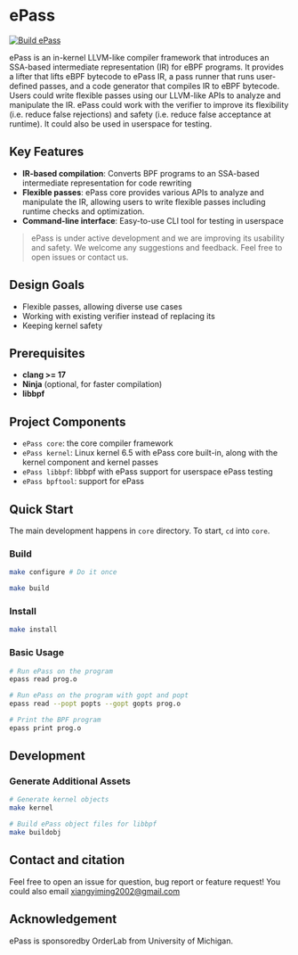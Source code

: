 # ePass

[![Build ePass](https://github.com/OrderLab/ePass/actions/workflows/build.yml/badge.svg)](https://github.com/OrderLab/ePass/actions/workflows/build.yml)

ePass is an in-kernel LLVM-like compiler framework that introduces an SSA-based intermediate representation (IR) for eBPF programs. It provides a lifter that lifts eBPF bytecode to ePass IR, a pass runner that runs user-defined passes, and a code generator that compiles IR to eBPF bytecode. Users could write flexible passes using our LLVM-like APIs to analyze and manipulate the IR.
ePass could work with the verifier to improve its flexibility (i.e. reduce false rejections) and safety (i.e. reduce false acceptance at runtime). It could also be used in userspace for testing.

## Key Features

- **IR-based compilation**: Converts BPF programs to an SSA-based intermediate representation for code rewriting
- **Flexible passes**: ePass core provides various APIs to analyze and manipulate the IR, allowing users to write flexible passes including runtime checks and optimization.
- **Command-line interface**: Easy-to-use CLI tool for testing in userspace

> ePass is under active development and we are improving its usability and safety. We welcome any suggestions and feedback. Feel free to open issues or contact us.

## Design Goals

- Flexible passes, allowing diverse use cases
- Working with existing verifier instead of replacing its
- Keeping kernel safety

## Prerequisites

- **clang >= 17**
- **Ninja** (optional, for faster compilation)
- **libbpf**

## Project Components

- `ePass core`: the core compiler framework
- `ePass kernel`: Linux kernel 6.5 with ePass core built-in, along with the kernel component and kernel passes
- `ePass libbpf`: libbpf with ePass support for userspace ePass testing
- `ePass bpftool`: support for ePass

## Quick Start

The main development happens in `core` directory. To start, `cd` into `core`.

### Build

```bash
make configure # Do it once

make build
```

### Install

```bash
make install
```

### Basic Usage

```bash
# Run ePass on the program
epass read prog.o

# Run ePass on the program with gopt and popt
epass read --popt popts --gopt gopts prog.o

# Print the BPF program
epass print prog.o
```

## Development

### Generate Additional Assets

```bash
# Generate kernel objects
make kernel

# Build ePass object files for libbpf
make buildobj
```


## Contact and citation

Feel free to open an issue for question, bug report or feature request! You could also email xiangyiming2002@gmail.com

## Acknowledgement

ePass is sponsoredby OrderLab from University of Michigan.

